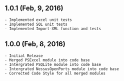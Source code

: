 ﻿## 1.0.1 (Feb, 9, 2016)
    - Implemented excel unit tests
    - Implemented SQL unit tests
    - Implemented Import-XML function and tests

## 1.0.0 (Feb, 8, 2016)
    - Initial Release
    - Merged PSExcel module into code base
    - Intergrated PSQLite module into code base
    - Intergrated NessusOpenPorts module into code base
    - Corrected Code Style for all merged modules
    